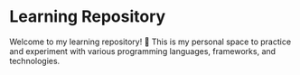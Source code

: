 # Learning Repository

Welcome to my learning repository! 🚀 This is my personal space to practice and experiment with various programming languages, frameworks, and technologies.

